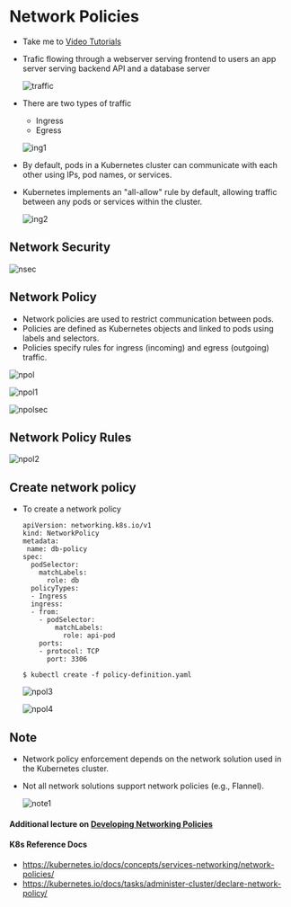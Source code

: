 # Network Policies

- Take me to [Video Tutorials](https://kodekloud.com/topic/network-policies-3/)
- Trafic flowing through a webserver serving frontend to users an app server serving backend API and a database server

  ![traffic](../../images/traffic.PNG)

- There are two types of traffic
  
  - Ingress
  - Egress
  
  ![ing1](../../images/ing1.PNG)

* By default, pods in a Kubernetes cluster can communicate with each other using IPs, pod names, or services.
* Kubernetes implements an "all-allow" rule by default, allowing traffic between any pods or services within the cluster.
  
  ![ing2](../../images/ing2.PNG)

## Network Security

![nsec](../../images/nsec.PNG)

## Network Policy

* Network policies are used to restrict communication between pods.
* Policies are defined as Kubernetes objects and linked to pods using labels and selectors.
* Policies specify rules for ingress (incoming) and egress (outgoing) traffic.

![npol](../../images/npol.PNG)

![npol1](../../images/npol1.PNG)

![npolsec](../../images/npolsec.PNG)

## Network Policy Rules

![npol2](../../images/npol2.PNG)

## Create network policy

- To create a network policy
  
  ```
  apiVersion: networking.k8s.io/v1
  kind: NetworkPolicy
  metadata:
   name: db-policy
  spec:
    podSelector:
      matchLabels:
        role: db
    policyTypes:
    - Ingress
    ingress:
    - from:
      - podSelector:
          matchLabels:
            role: api-pod
      ports:
      - protocol: TCP
        port: 3306
  ```
  
  ```
  $ kubectl create -f policy-definition.yaml
  ```
  
  ![npol3](../../images/npol3.PNG)
  
  ![npol4](../../images/npol4.PNG)

## Note

* Network policy enforcement depends on the network solution used in the Kubernetes cluster.
* Not all network solutions support network policies (e.g., Flannel).
  
  ![note1](../../images/note1.PNG)

#### Additional lecture on [Developing Networking Policies](https://kodekloud.com/topic/developing-network-policies/)

#### K8s Reference Docs

- https://kubernetes.io/docs/concepts/services-networking/network-policies/
- https://kubernetes.io/docs/tasks/administer-cluster/declare-network-policy/

